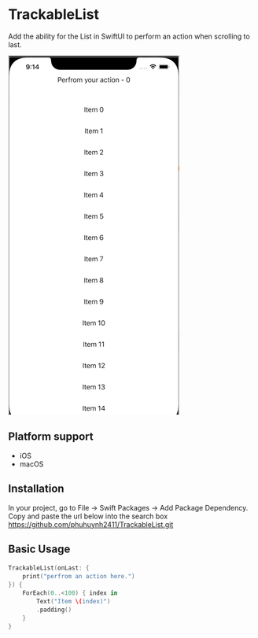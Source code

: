 # TrackableList

Add the ability for the List in SwiftUI to perform an action when scrolling to last.

![Perform an action when scrolling to last](perform_action_when_last.gif)

## Platform support
- iOS
- macOS

## Installation
In your project, go to File -> Swift Packages -> Add Package Dependency. Copy and paste the url below into the search box
https://github.com/phuhuynh2411/TrackableList.git

## Basic Usage
```swift
TrackableList(onLast: {
    print("perfrom an action here.")
}) {
    ForEach(0..<100) { index in
        Text("Item \(index)")
        .padding()
    }
}
```


